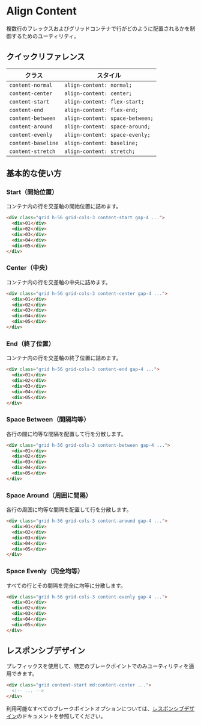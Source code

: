# Align Content

複数行のフレックスおよびグリッドコンテナで行がどのように配置されるかを制御するためのユーティリティ。

## クイックリファレンス

| クラス | スタイル |
|-------|--------|
| `content-normal` | `align-content: normal;` |
| `content-center` | `align-content: center;` |
| `content-start` | `align-content: flex-start;` |
| `content-end` | `align-content: flex-end;` |
| `content-between` | `align-content: space-between;` |
| `content-around` | `align-content: space-around;` |
| `content-evenly` | `align-content: space-evenly;` |
| `content-baseline` | `align-content: baseline;` |
| `content-stretch` | `align-content: stretch;` |

## 基本的な使い方

### Start（開始位置）

コンテナ内の行を交差軸の開始位置に詰めます。

```html
<div class="grid h-56 grid-cols-3 content-start gap-4 ...">
  <div>01</div>
  <div>02</div>
  <div>03</div>
  <div>04</div>
  <div>05</div>
</div>
```

### Center（中央）

コンテナ内の行を交差軸の中央に詰めます。

```html
<div class="grid h-56 grid-cols-3 content-center gap-4 ...">
  <div>01</div>
  <div>02</div>
  <div>03</div>
  <div>04</div>
  <div>05</div>
</div>
```

### End（終了位置）

コンテナ内の行を交差軸の終了位置に詰めます。

```html
<div class="grid h-56 grid-cols-3 content-end gap-4 ...">
  <div>01</div>
  <div>02</div>
  <div>03</div>
  <div>04</div>
  <div>05</div>
</div>
```

### Space Between（間隔均等）

各行の間に均等な間隔を配置して行を分散します。

```html
<div class="grid h-56 grid-cols-3 content-between gap-4 ...">
  <div>01</div>
  <div>02</div>
  <div>03</div>
  <div>04</div>
  <div>05</div>
</div>
```

### Space Around（周囲に間隔）

各行の周囲に均等な間隔を配置して行を分散します。

```html
<div class="grid h-56 grid-cols-3 content-around gap-4 ...">
  <div>01</div>
  <div>02</div>
  <div>03</div>
  <div>04</div>
  <div>05</div>
</div>
```

### Space Evenly（完全均等）

すべての行とその間隔を完全に均等に分散します。

```html
<div class="grid h-56 grid-cols-3 content-evenly gap-4 ...">
  <div>01</div>
  <div>02</div>
  <div>03</div>
  <div>04</div>
  <div>05</div>
</div>
```

## レスポンシブデザイン

プレフィックスを使用して、特定のブレークポイントでのみユーティリティを適用できます。

```html
<div class="grid content-start md:content-center ...">
  <!-- ... -->
</div>
```

利用可能なすべてのブレークポイントオプションについては、[レスポンシブデザイン](/docs/responsive-design)のドキュメントを参照してください。
